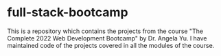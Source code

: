 # full-stack-bootcamp
This is a repository which contains the projects from the course "The Complete 2022 Web Development Bootcamp" by Dr. Angela Yu. I have maintained code of the projects covered in all the modules of the course.
